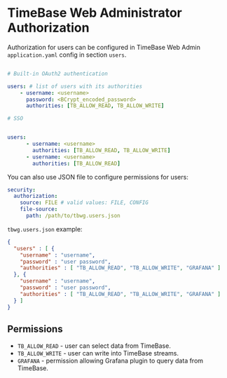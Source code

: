 # TimeBase Web Administrator Authorization

Authorization for users can be configured in TimeBase Web Admin `application.yaml` config in section `users`. 

```yaml

# Built-in OAuth2 authentication 

users: # list of users with its authorities
    - username: <username>
      password: <BCrypt_encoded_password>
      authorities: [TB_ALLOW_READ, TB_ALLOW_WRITE]

# SSO 


users:
      - username: <username>
        authorities: [TB_ALLOW_READ, TB_ALLOW_WRITE]
      - username: <username>
        authorities: [TB_ALLOW_READ]
```

You can also use JSON file to configure permissions for users:

```yaml
security:
  authorization:
    source: FILE # valid values: FILE, CONFIG
    file-source:
      path: /path/to/tbwg.users.json
```

`tbwg.users.json` example:

```json
{
  "users" : [ {
    "username" : "username",
    "password" : "user password",
    "authorities" : [ "TB_ALLOW_READ", "TB_ALLOW_WRITE", "GRAFANA" ]
  }, {
    "username" : "username",
    "password" : "user password",
    "authorities" : [ "TB_ALLOW_READ", "TB_ALLOW_WRITE", "GRAFANA" ]
  } ]
}
```
## Permissions

* `TB_ALLOW_READ` - user can select data from TimeBase. 
* `TB_ALLOW_WRITE` - user can write into TimeBase streams. 
* `GRAFANA` - permission allowing Grafana plugin to query data from TimeBase. 
